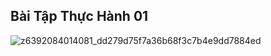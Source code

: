 ## Bài Tập Thực Hành 01

![z6392084014081_dd279d75f7a36b68f3c7b4e9dd7884ed](https://github.com/user-attachments/assets/f25c7da6-89f0-4e43-8034-feab8b3a37d6)
